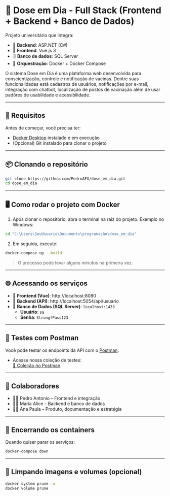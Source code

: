 # 💉 Dose em Dia - Full Stack (Frontend + Backend + Banco de Dados)

Projeto universitário que integra:

- 🧠 **Backend**: ASP.NET (C#)
- 🎨 **Frontend**: Vue.js 3
- 🗄️ **Banco de dados**: SQL Server
- 🐳 **Orquestração**: Docker + Docker Compose

O sistema Dose em Dia é uma plataforma web desenvolvida para conscientização, controle e notificação de vacinas. Dentre suas funcionalidades está cadastros de usuários, notificações por e-mail, integração com chatbot, localização de postos de vacinação além de usar padõres de usabilidade e acessibilidade.

---

## 🚀 Requisitos

Antes de começar, você precisa ter:

- [Docker Desktop](https://www.docker.com/products/docker-desktop) instalado e em execução
- (Opcional) Git instalado para clonar o projeto

---

## 📦 Clonando o repositório

```bash
git clone https://github.com/PedroAFG/dose_em_dia.git
cd dose_em_dia
```

---

## 🖥️ Como rodar o projeto com Docker

1. Após clonar o repositório, abra o terminal na raiz do projeto. Exemplo no Windows:

```bash
cd "C:\Users\SeuUsuario\Documents\programação\dose_em_dia"
```

2. Em seguida, execute:

```bash
docker-compose up --build
```

> O processo pode levar alguns minutos na primeira vez.

---

## 🌐 Acessando os serviços

- 🔹 **Frontend (Vue)**: http://localhost:8080  
- 🔹 **Backend (API)**: http://localhost:5054/api/usuario  
- 🔹 **Banco de Dados (SQL Server)**: `localhost:1433`  
  - **Usuário**: `sa`  
  - **Senha**: `Strong!Pass123`

---

## 🧪 Testes com Postman

Você pode testar os endpoints da API com o [Postman](https://www.postman.com/).

- Acesse nossa coleção de testes:  
  [🔗 Coleção no Postman](https://web.postman.co/workspace/afab16b2-821e-4af1-83d6-077f44a6939b)

---

## 🤝 Colaboradores

- 👨‍💻 Pedro Antonio – Frontend e integração
- 👩‍💻 Maria Alice – Backend e banco de dados
- 👩‍💻 Ana Paula – Produto, documentação e estratégia

---

## 🛑 Encerrando os containers

Quando quiser parar os serviços:

```bash
docker-compose down
```

---

## 🧼 Limpando imagens e volumes (opcional)

```bash
docker system prune -a
docker volume prune
```

